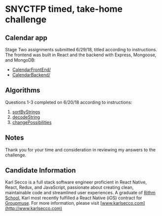 # SNYCTFP timed, take-home challenge

## Calendar app

Stage Two assignments submitted 6/29/18, titled according to instructions. The frontend was built in React and the backend with Express, Mongoose, and MongoDB:

- [CalendarFrontEnd/](https://github.com/karlsecco/SNYCTFP/tree/master/CalendarFrontEnd)
- [CalendarBackend/](https://github.com/karlsecco/SNYCTFP/tree/master/CalendarBackend)

## Algorithms

Questions 1-3 completed on 6/20/18 according to instructions:

1. [sortByStrings](https://github.com/karlsecco/SNYCTFP/blob/master/1.js)
2. [decodeString](https://github.com/karlsecco/SNYCTFP/blob/master/2.js)
3. [changePossibilities](https://github.com/karlsecco/SNYCTFP/blob/master/3.js)

## Notes

Thank you for your time and consideration in reviewing my answers to the challenge.

## Candidate Information

Karl Secco is a full stack software engineer proficient in React Native, React, Redux, and JavaScript, passionate about creating clean, maintainable code and streamlined user experiences. A graduate of [Rithm School](https://www.rithmschool.com/), Karl most recently fulfilled a React Native (iOS) contract for [Groupmuse](https://www.groupmuse.com/). For more information, please visit [www.karlsecco.com](http://www.karlsecco.com)
